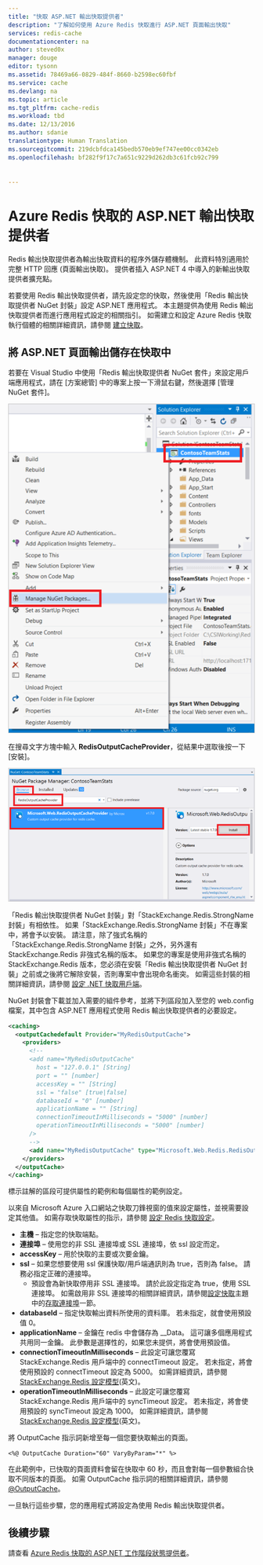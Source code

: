 ```yaml
---
title: "快取 ASP.NET 輸出快取提供者"
description: "了解如何使用 Azure Redis 快取進行 ASP.NET 頁面輸出快取"
services: redis-cache
documentationcenter: na
author: steved0x
manager: douge
editor: tysonn
ms.assetid: 78469a66-0829-484f-8660-b2598ec60fbf
ms.service: cache
ms.devlang: na
ms.topic: article
ms.tgt_pltfrm: cache-redis
ms.workload: tbd
ms.date: 12/13/2016
ms.author: sdanie
translationtype: Human Translation
ms.sourcegitcommit: 219dcbfdca145bedb570eb9ef747ee00cc0342eb
ms.openlocfilehash: bf282f9f17c7a651c9229d262db3c61fcb92c799


---
```

# <a name="aspnet-output-cache-provider-for-azure-redis-cache"></a>Azure Redis 快取的 ASP.NET 輸出快取提供者
Redis 輸出快取提供者為輸出快取資料的程序外儲存體機制。 此資料特別適用於完整 HTTP 回應 (頁面輸出快取)。 提供者插入 ASP.NET 4 中導入的新輸出快取提供者擴充點。

若要使用 Redis 輸出快取提供者，請先設定您的快取，然後使用「Redis 輸出快取提供者 NuGet 封裝」設定 ASP.NET 應用程式。 本主題提供為使用 Redis 輸出快取提供者而進行應用程式設定的相關指引。 如需建立和設定 Azure Redis 快取執行個體的相關詳細資訊，請參閱 [建立快取](cache-dotnet-how-to-use-azure-redis-cache.md#create-a-cache)。

## <a name="store-aspnet-page-output-in-the-cache"></a>將 ASP.NET 頁面輸出儲存在快取中
若要在 Visual Studio 中使用「Redis 輸出快取提供者 NuGet 套件」來設定用戶端應用程式，請在 [方案總管] 中的專案上按一下滑鼠右鍵，然後選擇 [管理 NuGet 套件]。

![Azure Redis 快取管理 NuGet 封裝](./media/cache-aspnet-output-cache-provider/redis-cache-manage-nuget-menu.png)

在搜尋文字方塊中輸入 **RedisOutputCacheProvider**，從結果中選取後按一下 [安裝]。

![Azure Redis 快取輸出快取提供者](./media/cache-aspnet-output-cache-provider/redis-cache-page-output-provider.png)

「Redis 輸出快取提供者 NuGet 封裝」對「StackExchange.Redis.StrongName 封裝」有相依性。 如果「StackExchange.Redis.StrongName 封裝」不在專案中，將會予以安裝。 請注意，除了強式名稱的「StackExchange.Redis.StrongName 封裝」之外，另外還有 StackExchange.Redis 非強式名稱的版本。 如果您的專案是使用非強式名稱的 StackExchange.Redis 版本，您必須在安裝「Redis 輸出快取提供者 NuGet 封裝」之前或之後將它解除安裝，否則專案中會出現命名衝突。 如需這些封裝的相關詳細資訊，請參閱 [設定 .NET 快取用戶端](cache-dotnet-how-to-use-azure-redis-cache.md#configure-the-cache-clients)。

NuGet 封裝會下載並加入需要的組件參考，並將下列區段加入至您的 web.config 檔案，其中包含 ASP.NET 應用程式使用 Redis 輸出快取提供者的必要設定。

```xml
<caching>
  <outputCachedefault Provider="MyRedisOutputCache">
    <providers>
      <!--
      <add name="MyRedisOutputCache"
        host = "127.0.0.1" [String]
        port = "" [number]
        accessKey = "" [String]
        ssl = "false" [true|false]
        databaseId = "0" [number]
        applicationName = "" [String]
        connectionTimeoutInMilliseconds = "5000" [number]
        operationTimeoutInMilliseconds = "5000" [number]
      />
      -->
      <add name="MyRedisOutputCache" type="Microsoft.Web.Redis.RedisOutputCacheProvider" host="127.0.0.1" accessKey="" ssl="false"/>
    </providers>
  </outputCache>
</caching>
```

標示註解的區段可提供屬性的範例和每個屬性的範例設定。

以來自 Microsoft Azure 入口網站之快取刀鋒視窗的值來設定屬性，並視需要設定其他值。 如需存取快取屬性的指示，請參閱 [設定 Redis 快取設定](cache-configure.md#configure-redis-cache-settings)。

* **主機** – 指定您的快取端點。
* **連接埠** – 使用您的非 SSL 連接埠或 SSL 連接埠，依 ssl 設定而定。
* **accessKey** – 用於快取的主要或次要金鑰。
* **ssl** – 如果您想要使用 ssl 保護快取/用戶端通訊則為 true，否則為 false。 請務必指定正確的連接埠。
  * 預設會為新快取停用非 SSL 連接埠。 請於此設定指定為 true，使用 SSL 連接埠。 如需啟用非 SSL 連接埠的相關詳細資訊，請參閱[設定快取](cache-configure.md)主題中的[存取連接埠](cache-configure.md#access-ports)一節。
* **databaseId** – 指定快取輸出資料所使用的資料庫。 若未指定，就會使用預設值 0。
* **applicationName** – 金鑰在 redis 中會儲存為 <AppName>_<SessionId>_Data。 這可讓多個應用程式共用同一金鑰。 此參數是選擇性的，如果您未提供，將會使用預設值。
* **connectionTimeoutInMilliseconds** – 此設定可讓您覆寫 StackExchange.Redis 用戶端中的 connectTimeout 設定。 若未指定，將會使用預設的 connectTimeout 設定為 5000。 如需詳細資訊，請參閱 [StackExchange.Redis 設定模型](http://go.microsoft.com/fwlink/?LinkId=398705)(英文)。
* **operationTimeoutInMilliseconds** – 此設定可讓您覆寫 StackExchange.Redis 用戶端中的 syncTimeout 設定。 若未指定，將會使用預設的 syncTimeout 設定為 1000。 如需詳細資訊，請參閱 [StackExchange.Redis 設定模型](http://go.microsoft.com/fwlink/?LinkId=398705)(英文)。

將 OutputCache 指示詞新增至每一個您要快取輸出的頁面。

```
<%@ OutputCache Duration="60" VaryByParam="*" %>
```

在此範例中，已快取的頁面資料會留在快取中 60 秒，而且會對每一個參數組合快取不同版本的頁面。 如需 OutputCache 指示詞的相關詳細資訊，請參閱 [@OutputCache](http://go.microsoft.com/fwlink/?linkid=320837)。

一旦執行這些步驟，您的應用程式將設定為使用 Redis 輸出快取提供者。

## <a name="next-steps"></a>後續步驟
請查看 [Azure Redis 快取的 ASP.NET 工作階段狀態提供者](cache-aspnet-session-state-provider.md)。




<!--HONumber=Nov16_HO3-->


